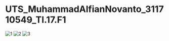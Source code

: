 # UTS_MuhammadAlfianNovanto_311710549_TI.17.F1

![1](https://user-images.githubusercontent.com/38580959/81504294-9f540700-9312-11ea-9a46-0290d905d9f0.PNG)
![2](https://user-images.githubusercontent.com/38580959/81504298-a0853400-9312-11ea-81c5-f4ce5ca56b7f.PNG)
![3](https://user-images.githubusercontent.com/38580959/81504299-a1b66100-9312-11ea-90d7-a43d09c37950.PNG)
